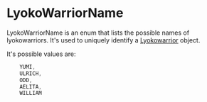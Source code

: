 # LyokoWarriorName

LyokoWarriorName is an enum that lists the possible names of lyokowarriors. It's used to uniquely identify a [Lyokowarrior](https://github.com/LyokoAPI/LyokoAPIDoc/tree/a5b2e71d661b5e232a313d2e947906767206bc6f/docs/LyokoAPI/VirtualEntities/LyokoWarrior/Lyokowarrior.md) object.

It's possible values are:

```csharp
    YUMI,
    ULRICH,
    ODD,
    AELITA,
    WILLIAM
```

